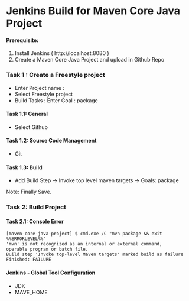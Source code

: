# Jenkins Build for Maven Core Java Project    

#### Prerequisite:
1. Install Jenkins ( http://localhost:8080 )
2. Create a Maven Core Java Project and upload in Github Repo

### Task 1 : Create a Freestyle project
 * Enter Project name : 
 * Select Freestyle project
 * Build Tasks : Enter Goal : package
 
 #### Task 1.1: General
 * Select Github
 
 #### Task 1.2: Source Code Management
 * Git
 
 #### Task 1.3: Build
 * Add Build Step -> Invoke top level maven targets -> Goals: package
 
 Note: Finally Save.
 
### Task 2: Build Project
 
#### Task 2.1: Console Error
```
[maven-core-java-project] $ cmd.exe /C "mvn package && exit %%ERRORLEVEL%%"
'mvn' is not recognized as an internal or external command,
operable program or batch file.
Build step 'Invoke top-level Maven targets' marked build as failure
Finished: FAILURE
```

#### Jenkins - Global Tool Configuration
* JDK
* MAVE_HOME
